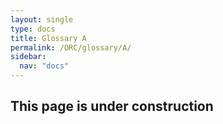 ```yaml
---
layout: single
type: docs
title: Glossary A
permalink: /ORC/glossary/A/
sidebar:
  nav: "docs"
---
```


## This page is under construction